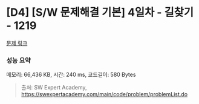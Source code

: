 # [D4] [S/W 문제해결 기본] 4일차 - 길찾기 - 1219 

[문제 링크](https://swexpertacademy.com/main/code/problem/problemDetail.do?contestProbId=AV14geLqABQCFAYD) 

### 성능 요약

메모리: 66,436 KB, 시간: 240 ms, 코드길이: 580 Bytes



> 출처: SW Expert Academy, https://swexpertacademy.com/main/code/problem/problemList.do